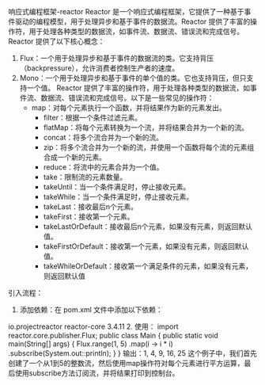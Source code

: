 响应式编程框架-reactor
Reactor 是一个响应式编程框架，它提供了一种基于事件驱动的编程模型，用于处理异步和基于事件的数据流。Reactor 提供了丰富的操作符，用于处理各种类型的数据流，如事件流、数据流、错误流和完成信号。
Reactor 提供了以下核心概念：
1. Flux：一个用于处理异步和基于事件的数据流的类。它支持背压（backpressure），允许消费者控制生产者的速度。
2. Mono：一个用于处理异步和基于事件的单个值的类。它也支持背压，但只支持一个值。
Reactor 提供了丰富的操作符，用于处理各种类型的数据流，如事件流、数据流、错误流和完成信号。以下是一些常见的操作符：
   - map：对每个元素执行一个函数，并将结果作为新的元素发出。
     - filter：根据一个条件过滤元素。
     - flatMap：将每个元素转换为一个流，并将结果合并为一个新的流。
     - concat：将多个流合并为一个新的流。
     - zip：将多个流合并为一个新的流，并使用一个函数将每个流的元素组合成一个新的元素。
     - reduce：将流中的元素合并为一个值。
     - take：限制流的元素数量。
     - takeUntil：当一个条件满足时，停止接收元素。
     - takeWhile：当一个条件满足时，停止接收元素。
     - takeLast：接收最后n个元素。
     - takeFirst：接收第一个元素。
     - takeLastOrDefault：接收最后n个元素，如果没有元素，则返回默认值。
     - takeFirstOrDefault：接收第一个元素，如果没有元素，则返回默认值。
     - takeWhileOrDefault：接收第一个满足条件的元素，如果没有元素，则返回默认值

引入流程：
1. 添加依赖：在 pom.xml 文件中添加以下依赖：
<dependency>
   <groupId>io.projectreactor</groupId>
   <artifactId>reactor-core</artifactId>
   <version>3.4.11</version>
</dependency>
   2. 使用：
     import reactor.core.publisher.Flux;
       public class Main {
         public static void main(String[] args) { 
         Flux.range(1, 5)
         .map(i -> i * i)
         .subscribe(System.out::println);
        }
      }
      输出：1, 4, 9, 16, 25
      这个例子中，我们首先创建了一个从1到5的整数流，然后使用map操作符对每个元素进行平方运算，最后使用subscribe方法订阅流，并将结果打印到控制台。
